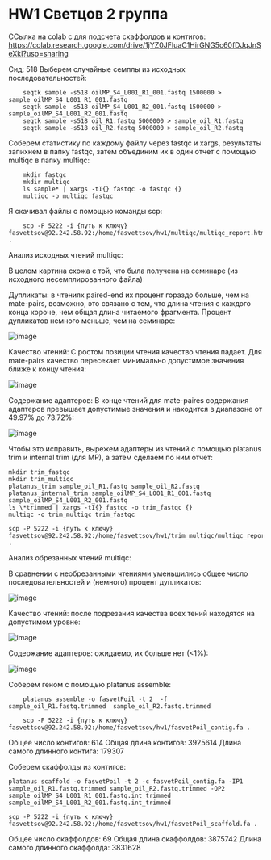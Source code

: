 # HW1 Светцов 2 группа

ССылка на colab с для подсчета скаффолдов и контигов: https://colab.research.google.com/drive/1jYZ0JFIuaC1HirGNG5c60fDJqJnSeXkI?usp=sharing

Сид: 518
Выберем случайные семплы из исходных последовательностей:

        seqtk sample -s518 oilMP_S4_L001_R1_001.fastq 1500000 > sample_oilMP_S4_L001_R1_001.fastq
        seqtk sample -s518 oilMP_S4_L001_R2_001.fastq 1500000 > sample_oilMP_S4_L001_R2_001.fastq
        seqtk sample -s518 oil_R1.fastq 5000000 > sample_oil_R1.fastq
        seqtk sample -s518 oil_R2.fastq 5000000 > sample_oil_R2.fastq


Соберем статистику по каждому файлу через fastqc и xargs, результаты запихнем в папку fastqc, затем объединим их в один отчет с помощью multiqc в папку multiqc:

        mkdir fastqc
        mkdir multiqc
        ls sample* | xargs -tI{} fastqc -o fastqc {}
        multiqc -o multiqc fastqc


Я скачивал файлы с помощью команды scp:

        scp -P 5222 -i {путь к ключу} fasvettsov@92.242.58.92:/home/fasvettsov/hw1/multiqc/multiqc_report.html .


Анализ исходных чтений multiqc:

В целом картина схожа с той, что была получена на семинаре (из исходного несемплированного файла)

Дупликаты: в чтениях paired-end их процент гораздо больше, чем на mate-pairs, возможно, это связано с тем, что длина чтения с каждого конца короче, чем общая длина читаемого фрагмента. Процент дупликатов немного меньше, чем на семинаре:

![image](https://user-images.githubusercontent.com/86132283/139122067-036342af-db8f-4c21-9906-15e6f0544e05.png)


Качество чтений: С ростом позиции чтения качество чтения падает. Для mate-pairs качество пересекает минимально допустимое значения ближе к концу чтения:

![image](https://user-images.githubusercontent.com/86132283/139124041-6dfa8f4d-862e-40e3-8ec1-7c49223a34f5.png)


Содержание адаптеров: В конце чтений для mate-paires содержания адаптеров превышает допустимые значения и находится в диапазоне от 49.97% до 73.72%:

![image](https://user-images.githubusercontent.com/86132283/139125001-586363ca-828f-463c-a553-143083f7c0bc.png)


Чтобы это исправить, вырежем адаптеры из чтений с помощью platanus trim и internal trim (для MP), а затем сделаем по ним отчет:

    mkdir trim_fastqc
    mkdir trim_multiqc
    platanus_trim sample_oil_R1.fastq sample_oil_R2.fastq
    platanus_internal_trim sample_oilMP_S4_L001_R1_001.fastq sample_oilMP_S4_L001_R2_001.fastq
    ls \*trimmed | xargs -tI{} fastqc -o trim_fastqc {}
    multiqc -o trim_multiqc trim_fastqc
    
    scp -P 5222 -i {путь к ключу} fasvettsov@92.242.58.92:/home/fasvettsov/hw1/trim_multiqc/multiqc_report.html .


Анализ обрезанных чтений multiqc:

В сравнении с необрезанными чтениями уменьшились общее число последовательностей и (немного) процент дупликатов: 

![image](https://user-images.githubusercontent.com/86132283/139133458-786df22a-ba13-4446-ba3b-c4cc539dfd82.png)


Качество чтений: после подрезания качества всех тений находятся на допустимом уровне:

![image](https://user-images.githubusercontent.com/86132283/139133804-5594d247-5857-4f4b-9fda-85b8c5c00f5a.png)


Содержание адаптеров: ожидаемо, их больше нет (<1%):

![image](https://user-images.githubusercontent.com/86132283/139134007-3a3d6ce1-9335-43d2-b05e-a537a6eae38f.png)


Соберем геном с помощью platanus assemble: 

        platanus assemble -o fasvetPoil -t 2  -f sample_oil_R1.fastq.trimmed  sample_oil_R2.fastq.trimmed
        
        scp -P 5222 -i {путь к ключу} fasvettsov@92.242.58.92:/home/fasvettsov/hw1/fasvetPoil_contig.fa .


Общее число контигов: 614
Общая длина контигов: 3925614
Длина самого длинного контига: 179307


Соберем скаффолды из контигов:

    platanus scaffold -o fasvetPoil -t 2 -c fasvetPoil_contig.fa -IP1 sample_oil_R1.fastq.trimmed sample_oil_R2.fastq.trimmed -OP2 sample_oilMP_S4_L001_R1_001.fastq.int_trimmed sample_oilMP_S4_L001_R2_001.fastq.int_trimmed

    scp -P 5222 -i {путь к ключу} fasvettsov@92.242.58.92:/home/fasvettsov/hw1/fasvetPoil_scaffold.fa .
    

Общее число скаффолдов: 69
Общая длина скаффолдов: 3875742
Длина самого длинного скаффолда: 3831628
